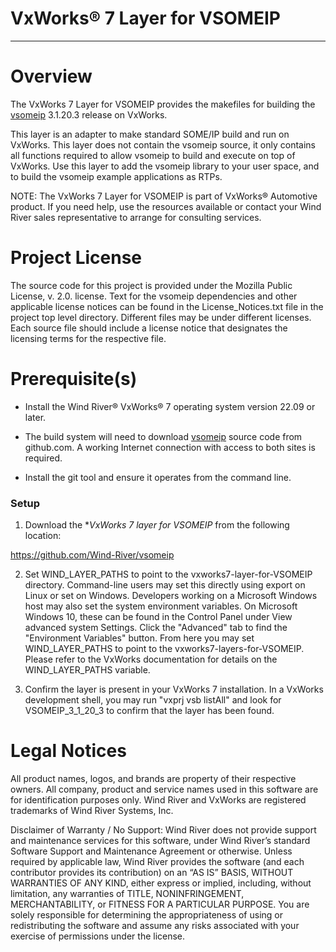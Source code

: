 VxWorks® 7 Layer for VSOMEIP
===
---

# Overview

The VxWorks 7 Layer for VSOMEIP provides the makefiles for building the
[vsomeip](https://github.com/COVESA/vsomeip) 3.1.20.3 release on VxWorks.

This layer is an adapter to make standard SOME/IP build and run on
VxWorks. This layer does not contain the vsomeip source, it only
contains all functions required to allow vsomeip to build and execute
on top of VxWorks. Use this layer to add the vsomeip library to your 
user space, and to build the vsomeip example applications as RTPs.

NOTE: The VxWorks 7 Layer for VSOMEIP is part of  VxWorks® Automotive product. If you need help, 
use the resources available or contact your Wind River sales representative 
to arrange for consulting services.

# Project License

The source code for this project is provided under the Mozilla Public License, v. 2.0. license. 
Text for the vsomeip dependencies and other applicable license notices can be found in 
the License_Notices.txt file in the project top level directory. Different 
files may be under different licenses. Each source file should include a 
license notice that designates the licensing terms for the respective file.

# Prerequisite(s)

* Install the Wind River® VxWorks® 7 operating system version 22.09 or later.

* The build system will need to download [vsomeip](https://github.com/COVESA/vsomeip) source code from github.com.  A
  working Internet connection with access to both sites is required.

* Install the git tool and ensure it operates from the command line.

### Setup

1. Download the **VxWorks 7 layer for VSOMEIP* from the following location:

https://github.com/Wind-River/vsomeip

2. Set WIND_LAYER_PATHS to point to the vxworks7-layer-for-VSOMEIP directory. Command-line users may set this directly using export on Linux or set on Windows. Developers working on a Microsoft Windows host may also set the system environment variables. On Microsoft Windows 10, these can be found in the Control Panel under View advanced system Settings. Click the "Advanced" tab to find the "Environment Variables" button. From here you may set WIND_LAYER_PATHS to point to the vxworks7-layers-for-VSOMEIP. Please refer to the VxWorks documentation for details on the WIND_LAYER_PATHS variable.  

3. Confirm the layer is present in your VxWorks 7 installation. In a VxWorks development shell, you may run "vxprj vsb listAll" and look for VSOMEIP_3_1_20_3 to confirm that the layer has been found.

# Legal Notices

All product names, logos, and brands are property of their respective owners. All company, 
product and service names used in this software are for identification purposes only. 
Wind River and VxWorks are registered trademarks of Wind River Systems, Inc.

Disclaimer of Warranty / No Support: Wind River does not provide support 
and maintenance services for this software, under Wind River’s standard 
Software Support and Maintenance Agreement or otherwise. Unless required 
by applicable law, Wind River provides the software (and each contributor 
provides its contribution) on an “AS IS” BASIS, WITHOUT WARRANTIES OF ANY 
KIND, either express or implied, including, without limitation, any warranties 
of TITLE, NONINFRINGEMENT, MERCHANTABILITY, or FITNESS FOR A PARTICULAR 
PURPOSE. You are solely responsible for determining the appropriateness of 
using or redistributing the software and assume any risks associated with 
your exercise of permissions under the license.
